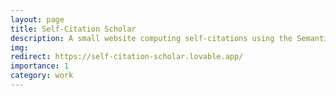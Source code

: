 ```yaml
---
layout: page
title: Self-Citation Scholar
description: A small website computing self-citations using the Semantic Scholar API
img:
redirect: https://self-citation-scholar.lovable.app/
importance: 1
category: work
---
```

